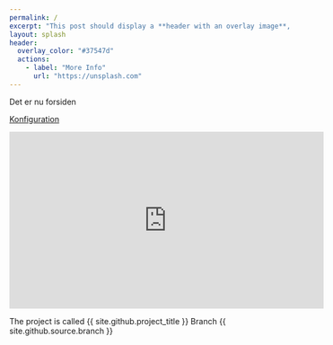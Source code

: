 ```yaml
---
permalink: /
excerpt: "This post should display a **header with an overlay image**, if the theme supports it."
layout: splash
header:
  overlay_color: "#37547d"
  actions:
    - label: "More Info"
      url: "https://unsplash.com" 
---
```

Det er nu forsiden

[Konfiguration](konfiguration)

<iframe width="560" height="315" src="https://www.youtube.com/embed/dQw4w9WgXcQ" frameborder="0" allow="autoplay; encrypted-media" allowfullscreen></iframe>

The project is called {{ site.github.project_title }}
Branch {{ site.github.source.branch }}

